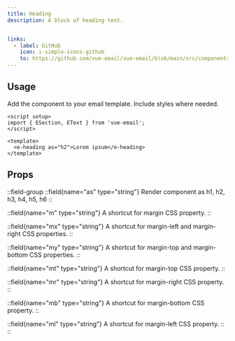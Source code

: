 ```yaml
---
title: Heading
description: A block of heading text.


links:
  - label: GitHub
    icon: i-simple-icons-github
    to: https://github.com/vue-email/vue-email/blob/main/src/components/EHeading.vue
---
```



## Usage
Add the component to your email template. Include styles where needed.



```vue
<script setup>
import { ESection, EText } from 'vue-email';
</script>

<template>
  <e-heading as="h2">Lorem ipsum</e-heading>
</template>
```

## Props

::field-group
  ::field{name="as" type="string"}
  Render component as h1, h2, h3, h4, h5, h6
  ::

  ::field{name="m" type="string"}
  A shortcut for margin CSS property.
  ::

  ::field{name="mx" type="string"}
  A shortcut for margin-left and margin-right CSS properties.
  ::

  ::field{name="my" type="string"}
  A shortcut for margin-top and margin-bottom CSS properties.
  ::

  ::field{name="mt" type="string"}
  A shortcut for margin-top CSS property.
  ::

  ::field{name="mr" type="string"}
  A shortcut for margin-right CSS property.
  ::

  ::field{name="mb" type="string"}
  A shortcut for margin-bottom CSS property.
  ::

  ::field{name="ml" type="string"}
  A shortcut for margin-left CSS property.
  ::
::
